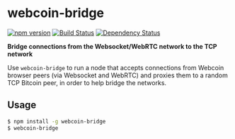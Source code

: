 # webcoin-bridge

[![npm version](https://img.shields.io/npm/v/webcoin-bridge.svg)](https://www.npmjs.com/package/webcoin-bridge)
[![Build Status](https://travis-ci.org/mappum/webcoin-bridge.svg?branch=master)](https://travis-ci.org/mappum/webcoin-bridge)
[![Dependency Status](https://david-dm.org/mappum/webcoin-bridge.svg)](https://david-dm.org/mappum/webcoin-bridge)

**Bridge connections from the Websocket/WebRTC network to the TCP network**

Use `webcoin-bridge` to run a node that accepts connections from Webcoin browser peers (via Websocket and WebRTC) and proxies them to a random TCP Bitcoin peer, in order to help bridge the networks.

## Usage

```sh
$ npm install -g webcoin-bridge
$ webcoin-bridge
```
